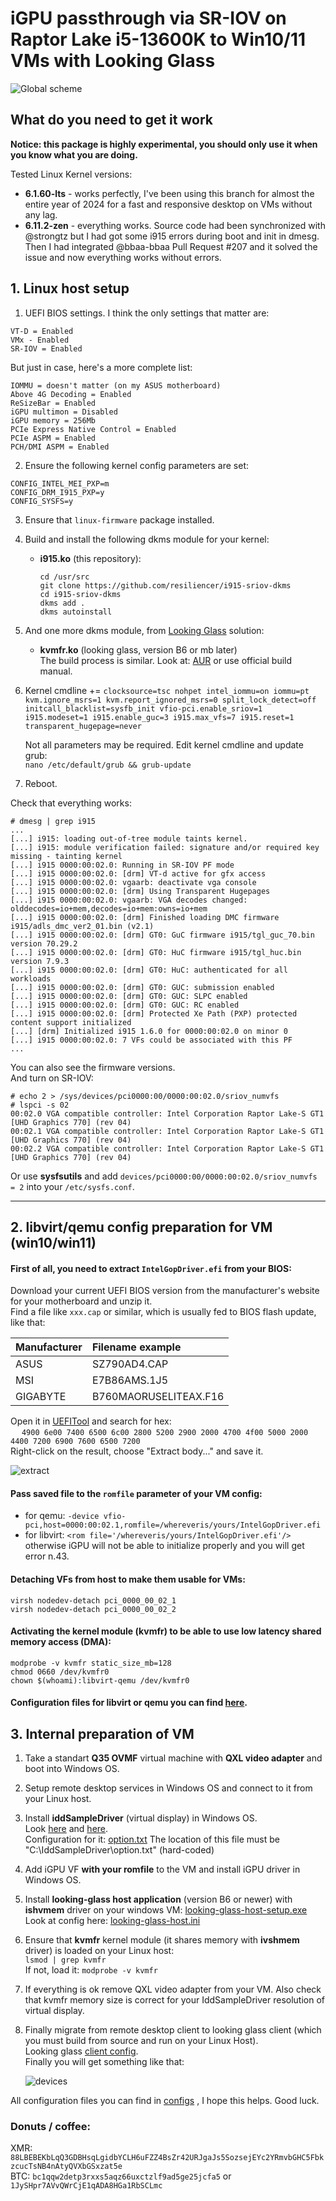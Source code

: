 # iGPU passthrough via SR-IOV on Raptor Lake i5-13600K to Win10/11 VMs with Looking Glass

![Global scheme](configs/images/scheme.webp)

## What do you need to get it work

**Notice: this package is **highly experimental**, you should only use it when you know what you are doing.**

Tested Linux Kernel versions:
- **6.1.60-lts** - works perfectly, I've been using this branch for almost the entire year of 2024 for a fast and responsive desktop on VMs without any lag.
- **6.11.2-zen** - everything works. Source code had been synchronized with @strongtz but I had got some i915 errors during boot and init in dmesg. Then I had integrated @bbaa-bbaa Pull Request #207 and it solved the issue and now everything works without errors.

## 1. Linux host setup

1) UEFI BIOS settings. I think the only settings that matter are:
```
VT-D = Enabled
VMx - Enabled
SR-IOV = Enabled
```

But just in case, here's a more complete list:
```
IOMMU = doesn't matter (on my ASUS motherboard)
Above 4G Decoding = Enabled
ReSizeBar = Enabled
iGPU multimon = Disabled
iGPU memory = 256Mb
PCIe Express Native Control = Enabled
PCIe ASPM = Enabled
PCH/DMI ASPM = Enabled
```

2) Ensure the following kernel config parameters are set:
```
CONFIG_INTEL_MEI_PXP=m
CONFIG_DRM_I915_PXP=y
CONFIG_SYSFS=y
```

3) Ensure that `linux-firmware` package installed.

4) Build and install the following dkms module for your kernel:
	* **i915.ko** (this repository):
		```
		cd /usr/src
		git clone https://github.com/resiliencer/i915-sriov-dkms
		cd i915-sriov-dkms
		dkms add .
		dkms autoinstall
		```		
		
5) And one more dkms module, from [Looking Glass](https://looking-glass.io/) solution: 
	* **kvmfr.ko** (looking glass, version B6 or mb later)  
	The build process is similar. Look at: [AUR](https://aur.archlinux.org/looking-glass.git) or use official build manual.

6) Kernel cmdline += ` clocksource=tsc nohpet intel_iommu=on iommu=pt kvm.ignore_msrs=1 kvm.report_ignored_msrs=0 split_lock_detect=off initcall_blacklist=sysfb_init vfio-pci.enable_sriov=1 i915.modeset=1 i915.enable_guc=3 i915.max_vfs=7 i915.reset=1 transparent_hugepage=never `  
    
	Not all parameters may be required. 
	Edit kernel cmdline and update grub:  
`nano /etc/default/grub && grub-update` 

7) Reboot.  

Check that everything works:
```
# dmesg | grep i915
...
[...] i915: loading out-of-tree module taints kernel.
[...] i915: module verification failed: signature and/or required key missing - tainting kernel
[...] i915 0000:00:02.0: Running in SR-IOV PF mode
[...] i915 0000:00:02.0: [drm] VT-d active for gfx access
[...] i915 0000:00:02.0: vgaarb: deactivate vga console
[...] i915 0000:00:02.0: [drm] Using Transparent Hugepages
[...] i915 0000:00:02.0: vgaarb: VGA decodes changed: olddecodes=io+mem,decodes=io+mem:owns=io+mem
[...] i915 0000:00:02.0: [drm] Finished loading DMC firmware i915/adls_dmc_ver2_01.bin (v2.1)
[...] i915 0000:00:02.0: [drm] GT0: GuC firmware i915/tgl_guc_70.bin version 70.29.2
[...] i915 0000:00:02.0: [drm] GT0: HuC firmware i915/tgl_huc.bin version 7.9.3
[...] i915 0000:00:02.0: [drm] GT0: HuC: authenticated for all workloads
[...] i915 0000:00:02.0: [drm] GT0: GUC: submission enabled
[...] i915 0000:00:02.0: [drm] GT0: GUC: SLPC enabled
[...] i915 0000:00:02.0: [drm] GT0: GUC: RC enabled
[...] i915 0000:00:02.0: [drm] Protected Xe Path (PXP) protected content support initialized
[...] [drm] Initialized i915 1.6.0 for 0000:00:02.0 on minor 0
[...] i915 0000:00:02.0: 7 VFs could be associated with this PF
...
```
You can also see the firmware versions.  
And turn on SR-IOV:
```
# echo 2 > /sys/devices/pci0000:00/0000:00:02.0/sriov_numvfs
# lspci -s 02
00:02.0 VGA compatible controller: Intel Corporation Raptor Lake-S GT1 [UHD Graphics 770] (rev 04)
00:02.1 VGA compatible controller: Intel Corporation Raptor Lake-S GT1 [UHD Graphics 770] (rev 04)
00:02.2 VGA compatible controller: Intel Corporation Raptor Lake-S GT1 [UHD Graphics 770] (rev 04)
```

Or use **sysfsutils** and add `devices/pci0000:00/0000:00:02.0/sriov_numvfs = 2` into your `/etc/sysfs.conf`.

---
## 2. libvirt/qemu config preparation for VM (win10/win11)
    
#### First of all, you need to extract `IntelGopDriver.efi` from your BIOS:

Download your current UEFI BIOS version from the manufacturer's website for your motherboard and unzip it.  
Find a file like `xxx.cap` or similar, which is usually fed to BIOS flash update, like that:

|Manufacturer|Filename example|
|:-------------------|:----------|
|ASUS| SZ790AD4.CAP|
|MSI| E7B86AMS.1J5|
|GIGABYTE| B760MAORUSELITEAX.F16|

Open it in [UEFITool](https://github.com/LongSoft/UEFITool) and search for hex:  
&emsp; `4900 6e00 7400 6500 6c00 2800 5200 2900 2000 4700 4f00 5000 2000 4400 7200 6900 7600 6500 7200`  
Right-click on the result, choose "Extract body..." and save it.  

![extract](configs/images/extract.jpg "Extract")

#### Pass saved file to the `romfile` parameter of your VM config:  
* for qemu: `-device vfio-pci,host=0000:00:02.1,romfile=/whereveris/yours/IntelGopDriver.efi`  
* for libvirt: `<rom file='/whereveris/yours/IntelGopDriver.efi'/>`  
otherwise iGPU will not be able to initialize properly and you will get error n.43.  

#### Detaching VFs from host to make them usable for VMs:
```
virsh nodedev-detach pci_0000_00_02_1
virsh nodedev-detach pci_0000_00_02_2
```

#### Activating the kernel module (kvmfr) to be able to use low latency shared memory access (DMA):
```
modprobe -v kvmfr static_size_mb=128
chmod 0660 /dev/kvmfr0
chown $(whoami):libvirt-qemu /dev/kvmfr0
```

#### Configuration files for libvirt or qemu you can find [here](https://github.com/resiliencer/i915-sriov-dkms/tree/master/configs/02-libvirt-qemu).


## 3. Internal preparation of VM

1. Take a standart **Q35 OVMF** virtual machine with **QXL video adapter** and boot into Windows OS.
2. Setup remote desktop services in Windows OS and connect to it from your Linux host.
3. Install **iddSampleDriver** (virtual display) in Windows OS.  
   Look [here](https://github.com/ge9/IddSampleDriver) and [here](https://github.com/roshkins/IddSampleDriver).  
   Configuration for it: [option.txt](configs/03-windows-vm/IddSampleDriver/option.txt) The location of this file must be "C:\IddSampleDriver\option.txt" (hard-coded)
4. Add iGPU VF **with your romfile** to the VM and install iGPU driver in Windows OS.
5. Install **looking-glass host application** (version B6 or newer) with **ishvmem** driver on your windows VM: [looking-glass-host-setup.exe](https://looking-glass.io/artifact/stable/host)  
   Look at config here: [looking-glass-host.ini](configs/03-windows-vm/Looking%20Glass%20(host)/looking-glass-host.ini)
6. Ensure that **kvmfr** kernel module (it shares memory with **ivshmem** driver) is loaded on your Linux host:  
  `lsmod | grep kvmfr`  
  If not, load it: `modprobe -v kvmfr`
7. If everything is ok remove QXL video adapter from your VM. Also check that kvmfr memory size is correct for your IddSampleDriver resolution of virtual display. 
8. Finally migrate from remote desktop client to looking glass client (which you must build from source and run on your Linux Host).  
   Looking glass [client config](configs/01-linux-host/etc/looking-glass-client.ini).  
   Finally you will get something like that:

   ![devices](configs/images/devices.png)


All configuration files you can find in [configs](configs/) , I hope this helps. Good luck.  




### Donuts / coffee:

XMR: `88LBEBEKbLqQ3GDBHsqLgidbYCLH6uFZZ4BsZr42URJgaJs5SozsejEYc2YRmvbGHC5FbkzcucTsNB4nAtyQVXbGSxzat5e`  
BTC: `bc1qqw2detp3rxxs5aqz66uxctzlf9ad5ge25jcfa5` or `1JySHpr7AVvQWrCjE1qADA8HGa1RbSCLmc` 






